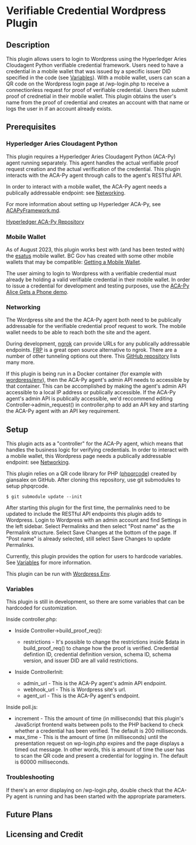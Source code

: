 # Verifiable Credential Wordpress Plugin

## Description
This plugin allows users to login to Wordpress using the Hyperledger Aries Cloudagent Python verifiable credential framework. Users need to have a credential in a mobile wallet that was issued by a specific issuer DID specified in the code (see [Variables](#variables)). With a mobile wallet, users can scan a QR code on the Wordpress login page at /wp-login.php to receive a connectionless request for proof of verifiable credential. Users then submit proof of crednetial in their mobile wallet. This plugin obtains the user's name from the proof of credential and creates an account with that name or logs the user in if an account already exists.

## Prerequisites

### Hyperledger Aries Cloudagent Python
This plugin requires a Hyperledger Aries Cloudagent Python (ACA-Py) agent running separately. This agent handles the actual verifiable proof request creation and the actual verification of the credential. This plugin interacts with the ACA-Py agent through calls to the agent's RESTful API.

In order to interact with a mobile wallet, the ACA-Py agent needs a publically addressable endpoint: see [Networking](#neworking).

For more information about setting up Hyperledger ACA-Py, see [ACAPyFramework.md](ACAPyFramework.md).

[Hyperledger ACA-Py Repository](https://github.com/hyperledger/aries-cloudagent-python)

### Mobile Wallet
As of August 2023, this plugin works best with (and has been tested with) the [esatus](https://esatus.com/index.html%3Fp=7663&lang=en.html) mobile wallet. BC Gov has created with some other mobile wallets that may be compatible: [Getting a Mobile Wallet](https://github.com/bcgov/issuer-kit/blob/main/docs/GettingApp.md).

The user aiming to login to Wordpress with a verifiable credential must already be holding a valid verifiable credential in their mobile wallet. In order to issue a credential for development and testing purposes, use the [ACA-Py Alice Gets a Phone demo](https://github.com/hyperledger/aries-cloudagent-python/blob/main/demo/AliceGetsAPhone.md).

### Networking
The Wordpress site and the the ACA-Py agent both need to be publically addressable for the verifiable credential proof request to work. The mobile wallet needs to be able to reach both the site and the agent.

During development, [ngrok](https://ngrok.com/) can provide URLs for any publically addressable endpoints. [FRP](https://github.com/fatedier/frp) is a great open source alternative to ngrok. There are a number of other tunneling options out there. This [GitHub repository](https://github.com/anderspitman/awesome-tunneling) lists many more.

If this plugin is being run in a Docker container (for example with [wordpress/env](https://developer.wordpress.org/block-editor/reference-guides/packages/packages-env/)), then the ACA-Py agent's admin API needs to accessible by that container. This can be accomplished by making the agent's admin API accessible to a local IP address or publically accessible. If the ACA-Py agent's admin API is publically accessible, we'd reccommend editing Controller->admin_request() in controller.php to add an API key and starting the ACA-Py agent with an API key requirement.

## Setup
This plugin acts as a "controller" for the ACA-Py agent, which means that handles the business logic for verifying credentials. In order to interact with a mobile wallet, this Wordpress page needs a publically addressable endpoint: see [Networking](#networking).

This plugin relies on a QR code library for PHP ([phpqrcode](https://github.com/giansalex/phpqrcode/tree/master)) created by giansalex on GitHub. After cloning this repository, use git submodules to setup phpqrcode.
```
$ git submodule update --init
```

After starting this plugin for the first time, the permalinks need to be updated to include the RESTful API endpoints this plugin adds to Wordpress. Login to Wordpress with an admin account and find Settings in the left sidebar. Select Permalinks and then select "Post name" as the Permalink structure. Select Save Changes at the bottom of the page. If "Post name" is already selected, still select Save Changes to update Permalinks.

Currently, this plugin provides the option for users to hardcode variables. See [Variables](#variables) for more information.

This plugin can be run with [Wordpress Env](https://developer.wordpress.org/block-editor/reference-guides/packages/packages-env/).

### Variables
This plugin is still in development, so there are some variables that can be hardcoded for customization.

Inside controller.php:
- Inside Controller->build_proof_req():
    - restrictions - It's possible to change the restrictions inside $data in build_proof_req() to change how the proof is verified. Credential defintion ID, credential definition version, schema ID, schema version, and issuer DID are all valid restrictions.

- Inside ControllerInit:
    - admin_url - This is the ACA-Py agent's admin API endpoint.
    - webhook_url - This is Wordpress site's url.
    - agent_url - This is the ACA-Py agent's endpoint.

Inside poll.js:
- increment - This the amount of time (in milliseconds) that this plugin's JavaScript frontend waits between polls to the PHP backend to check whether a credential has been verified. The default is 200 milliseconds.
- max_time - This is the amount of time (in milliseconds) until the presentation request on wp-login.php expires and the page displays a timed out message. In other words, this is amount of time the user has to scan the QR code and present a credential for logging in. The default is 60000 milliseconds.

### Troubleshooting
If there's an error displaying on /wp-login.php, double check that the ACA-Py agent is running and has been started with the appropriate parameters.

## Future Plans

## Licensing and Credit